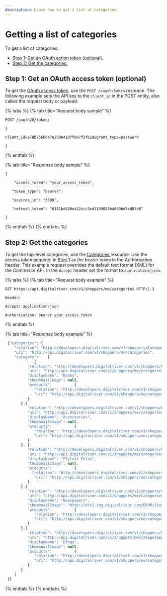 ```yaml
---
description: Learn how to get a list of categories.
---
```


# Getting a list of categories

To get a list of categories:

* [Step 1: Get an OAuth action token (optional).](getting-a-list-of-categories.md#step-1-get-an-oauth-access-token-optional)
* [Step 2: Get the categories.](getting-a-list-of-categories.md#step-2-get-the-categories)

## Step 1: Get an OAuth access token (optional)

To get the [OAuth access token](https://www.digitalriver.com/docs/commerce-api-reference/#tag/Token), use the `POST /oauth/token` resource. The following example sets the API key to the `client_id` in the POST entity, also called the request body or payload.

{% tabs %}
{% tab title="Request body sample" %}
```http
POST /oauth20/token/ 

{

client_id=a78b756bd47e258841d7f007f3f62a&grant_type=password

}
```
{% endtab %}

{% tab title="Response body sample" %}
```
{

    "access_token": "your_access_token",

   "token_type": "bearer",

   "expires_in": "3599",

   "refresh_token": "6131be829ea22ccc5ed1199024ba060bd7ed87e8"

}
```
{% endtab %}
{% endtabs %}

## Step 2: Get the categories

To get the top-level categories, use the [Categories ](https://www.digitalriver.com/docs/commerce-api-reference/#tag/Categories)resource. Use the access token acquired in [Step 1](getting-a-list-of-categories.md#step-1-get-an-oauth-access-token-optional) as the bearer token in the Authorization header. This example request overrides the default text format (XML) for the Commerce API. In the `Accept` header set the format to `application/json`.

{% tabs %}
{% tab title="Request body example" %}
```http
GET https://api.digitalriver.com/v1/shoppers/me/categories HTTP/1.1

Header:

Accept: application/json 

Authorization: bearer your_access_token
```
{% endtab %}

{% tab title="Response body example" %}
```javascript
 {"categories": {
    "relation": "http://developers.digitalriver.com/v1/shoppers/CategoriesResource",
    "uri": "http://api.digitalriver.com/v1/shoppers/me/categories",
    "category":    [
             {
          "relation": "http://developers.digitalriver.com/v1/shoppers/CategoriesResource",
          "uri": "http://api.digitalriver.com/v1/shoppers/me/categories/38366200",
          "displayName": "Books",
          "thumbnailImage": null,
          "products":          {
             "relation": "http://developers.digitalriver.com/v1/shoppers/ProductsResource",
             "uri": "http://api.digitalriver.com/v1/shoppers/me/categories/38366200/products"
          }
       },{
          "relation": "http://developers.digitalriver.com/v1/shoppers/CategoriesResource",
          "uri": "http://api.digitalriver.com/v1/shoppers/me/categories/38366400",
          "displayName": "Accessories",
          "thumbnailImage": null,
          "products":          {
             "relation": "http://developers.digitalriver.com/v1/shoppers/ProductsResource",
             "uri": "http://api.digitalriver.com/v1/shoppers/me/categories/38366400/products"
          }
       }, {
          "relation": "http://developers.digitalriver.com/v1/shoppers/CategoriesResource",
          "uri": "http://api.digitalriver.com/v1/shoppers/me/categories/38366700",
          "displayName": "Flyleaf Folio",
          "thumbnailImage": null,
          "products":          {
            "relation": "http://developers.digitalriver.com/v1/shoppers/ProductsResource",
             "uri": "http://api.digitalriver.com/v1/shoppers/me/categories/38366700/products"
          }
       },{
          "relation": "http://developers.digitalriver.com/v1/shoppers/CategoriesResource",
          "uri": "http://api.digitalriver.com/v1/shoppers/me/categories/40436400",
          "displayName": "Newspapers",
          "thumbnailImage": "http://drh1.img.digitalriver.com/DRHM/Storefront/Company/.../thumbnail/blog2_thumb_image.jpg",
          "products":          {
             "relation": "http://developers.digitalriver.com/v1/shoppers/ProductsResource",
             "uri": "http://api.digitalriver.com/v1/shoppers/me/categories/40436400/products"
          }
       },{
          "relation": "http://developers.digitalriver.com/v1/shoppers/CategoriesResource",
          "uri": "http://api.digitalriver.com/v1/shoppers/me/categories/40436500",
          "displayName": "Blogs",
          "thumbnailImage": null,
          "products":          {
             "relation": "http://developers.digitalriver.com/v1/shoppers/ProductsResource",
             "uri": "http://api.digitalriver.com/v1/shoppers/me/categories/40436500/products"
          }
       }
    ]
 }}
```
{% endtab %}
{% endtabs %}
